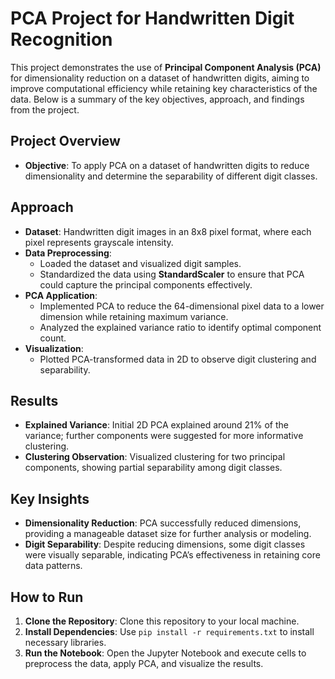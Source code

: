 # PCA Project for Handwritten Digit Recognition

This project demonstrates the use of **Principal Component Analysis (PCA)** for dimensionality reduction on a dataset of handwritten digits, aiming to improve computational efficiency while retaining key characteristics of the data. Below is a summary of the key objectives, approach, and findings from the project.

## Project Overview
- **Objective**: To apply PCA on a dataset of handwritten digits to reduce dimensionality and determine the separability of different digit classes.

## Approach
- **Dataset**: Handwritten digit images in an 8x8 pixel format, where each pixel represents grayscale intensity.
- **Data Preprocessing**:
  - Loaded the dataset and visualized digit samples.
  - Standardized the data using **StandardScaler** to ensure that PCA could capture the principal components effectively.
- **PCA Application**:
  - Implemented PCA to reduce the 64-dimensional pixel data to a lower dimension while retaining maximum variance.
  - Analyzed the explained variance ratio to identify optimal component count.
- **Visualization**: 
  - Plotted PCA-transformed data in 2D to observe digit clustering and separability.

## Results
- **Explained Variance**: Initial 2D PCA explained around 21% of the variance; further components were suggested for more informative clustering.
- **Clustering Observation**: Visualized clustering for two principal components, showing partial separability among digit classes.

## Key Insights
- **Dimensionality Reduction**: PCA successfully reduced dimensions, providing a manageable dataset size for further analysis or modeling.
- **Digit Separability**: Despite reducing dimensions, some digit classes were visually separable, indicating PCA’s effectiveness in retaining core data patterns.

## How to Run
1. **Clone the Repository**: Clone this repository to your local machine.
2. **Install Dependencies**: Use `pip install -r requirements.txt` to install necessary libraries.
3. **Run the Notebook**: Open the Jupyter Notebook and execute cells to preprocess the data, apply PCA, and visualize the results.
